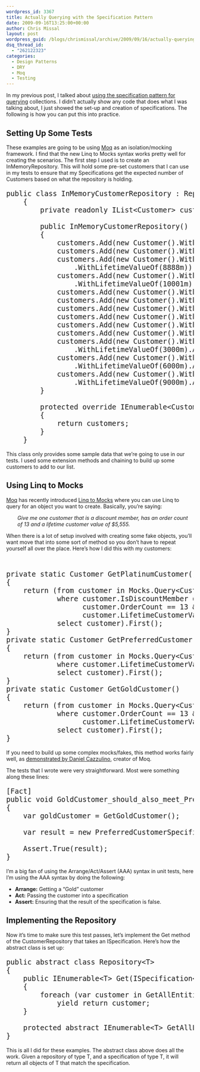 ```yaml
---
wordpress_id: 3367
title: Actually Querying with the Specification Pattern
date: 2009-09-16T13:25:00+00:00
author: Chris Missal
layout: post
wordpress_guid: /blogs/chrismissal/archive/2009/09/16/actually-querying-with-the-specification-pattern.aspx
dsq_thread_id:
  - "262122323"
categories:
  - Design Patterns
  - DRY
  - Moq
  - Testing
---
```

In my previous post, I talked about [using the specification pattern for querying](/blogs/chrismissal/archive/2009/09/10/using-the-specification-pattern-for-querying.aspx) collections. I didn&#8217;t actually show any code that does what I was talking about, I just showed the set-up and creation of specifications. The following is how you can put this into practice.

## Setting Up Some Tests

These examples are going to be using [Moq](http://code.google.com/p/moq/) as an isolation/mocking framework. I find that the new Linq to Mocks syntax works pretty well for creating the scenarios. The first step I used is to create an InMemoryRepository. This will hold some pre-set customers that I can use in my tests to ensure that my Specifications get the expected number of Customers based on what the repository is holding.

<pre style="font-size:135%">public class InMemoryCustomerRepository : Repository&lt;Customer&gt;
    {
        private readonly IList&lt;Customer&gt; customers = new List&lt;Customer&gt;();

        public InMemoryCustomerRepository()
        {
            customers.Add(new Customer().WithTwentyOrders());
            customers.Add(new Customer().WithTwentyOrders());
            customers.Add(new Customer().WithTwentyOrders()<br />                .WithLifetimeValueOf(8888m));
            customers.Add(new Customer().WithTwentyOrders()<br />                .WithLifetimeValueOf(10001m));
            customers.Add(new Customer().WithLifetimeValueOf(4000m));
            customers.Add(new Customer().WithLifetimeValueOf(5000m));
            customers.Add(new Customer().WithLifetimeValueOf(6000m));
            customers.Add(new Customer().WithLifetimeValueOf(7000m));
            customers.Add(new Customer().WithLifetimeValueOf(8000m));
            customers.Add(new Customer().WithLifetimeValueOf(9000m));
            customers.Add(new Customer().WithTwentyOrders()<br />                .WithLifetimeValueOf(3000m).AsDiscountMember());
            customers.Add(new Customer().WithTwentyOrders()<br />                .WithLifetimeValueOf(6000m).AsDiscountMember());
            customers.Add(new Customer().WithTwentyOrders()<br />                .WithLifetimeValueOf(9000m).AsDiscountMember());
        }

        protected override IEnumerable&lt;Customer&gt; GetAllEntities()
        {
            return customers;
        }
    }
</pre>

This class only provides some sample data that we&#8217;re going to use in our tests. I used some extension methods and chaining to build up some customers to add to our list.

## Using Linq to Mocks

[Moq](http://code.google.com/p/moq/) has recently introduced [Linq to Mocks](http://www.clariusconsulting.net/blogs/kzu/archive/2009/08/13/164978.aspx) where you can use Linq to query for an object you want to create. Basically, you&#8217;re saying:

<p style="padding-left: 30px">
  <i>Give me one customer that is a discount member, has an order count of 13 and a lifetime customer value of $5,555.</i>
</p>

When there is a lot of setup involved with creating some fake objects, you&#8217;ll want move that into some sort of method so you don&#8217;t have to repeat yourself all over the place. Here&#8217;s how I did this with my customers:

&nbsp;

<pre style="font-size:135%">private static Customer GetPlatinumCustomer()<br />{<br />&nbsp;&nbsp; &nbsp;return (from customer in Mocks.Query&lt;Customer&gt;()<br />&nbsp;&nbsp; &nbsp; &nbsp; &nbsp; &nbsp; &nbsp;where customer.IsDiscountMember == true &&<br />&nbsp;&nbsp; &nbsp; &nbsp; &nbsp; &nbsp; &nbsp; &nbsp; &nbsp; &nbsp;customer.OrderCount == 13 &&<br />&nbsp;&nbsp; &nbsp; &nbsp; &nbsp; &nbsp; &nbsp; &nbsp; &nbsp; &nbsp;customer.LifetimeCustomerValue == 5555m<br />&nbsp;&nbsp; &nbsp; &nbsp; &nbsp; &nbsp; &nbsp;select customer).First();<br />}<br />private static Customer GetPreferredCustomer()<br />{<br />&nbsp;&nbsp; &nbsp;return (from customer in Mocks.Query&lt;Customer&gt;()<br />&nbsp;&nbsp; &nbsp; &nbsp; &nbsp; &nbsp; &nbsp;where customer.LifetimeCustomerValue == 5555m<br />&nbsp;&nbsp; &nbsp; &nbsp; &nbsp; &nbsp; &nbsp;select customer).First();<br />}<br />private static Customer GetGoldCustomer()<br />{<br />&nbsp;&nbsp; &nbsp;return (from customer in Mocks.Query&lt;Customer&gt;()<br />&nbsp;&nbsp; &nbsp; &nbsp; &nbsp; &nbsp; &nbsp;where customer.OrderCount == 13 &&<br />&nbsp;&nbsp; &nbsp; &nbsp; &nbsp; &nbsp; &nbsp; &nbsp; &nbsp; &nbsp;customer.LifetimeCustomerValue == 5555m<br />&nbsp;&nbsp; &nbsp; &nbsp; &nbsp; &nbsp; &nbsp;select customer).First();<br />}</pre>

If you need to build up some complex mocks/fakes, this method works fairly well, as [demonstrated by Daniel Cazzulino](http://www.clariusconsulting.net/blogs/kzu/archive/2009/08/13/164978.aspx), creator of Moq.

The tests that I wrote were very straightforward. Most were something along these lines:

<pre style="font-size:135%">[Fact]
public void GoldCustomer_should_also_meet_PreferredCustomer_requirements()
{
    var goldCustomer = GetGoldCustomer();

    var result = new PreferredCustomerSpecification().IsSatisfiedBy(goldCustomer);

    Assert.True(result);
}
</pre>

I&#8217;m a big fan of using the Arrange/Act/Assert (AAA) syntax in unit tests, here I&#8217;m using the AAA syntax by doing the following:

  * **Arrange:** Getting a &#8220;Gold&#8221; customer
  * **Act:** Passing the customer into a specification
  * **Assert:** Ensuring that the result of the specification is false.

## Implementing the Repository

Now it&#8217;s time to make sure this test passes, let&#8217;s implement the Get method of the CustomerRepository that takes an ISpecification<Customer>. Here&#8217;s how the abstract class is set up:

<pre style="font-size:135%">public abstract class Repository&lt;T&gt;<br />{<br />&nbsp;&nbsp; &nbsp;public IEnumerable&lt;T&gt; Get(ISpecification&lt;T&gt; specification)<br />&nbsp;&nbsp; &nbsp;{<br />&nbsp;&nbsp; &nbsp; &nbsp; &nbsp;foreach (var customer in GetAllEntities().Where(specification.IsSatisfiedBy))<br />&nbsp;&nbsp; &nbsp; &nbsp; &nbsp; &nbsp; &nbsp;yield return customer;<br />&nbsp;&nbsp; &nbsp;}<br />&nbsp;<br />&nbsp;&nbsp; &nbsp;protected abstract IEnumerable&lt;T&gt; GetAllEntities();<br />}</pre>

This is all I did for these examples. The abstract class above does all the work. Given a repository of type T, and a specification of type T, it will return all objects of T that match the specification.